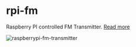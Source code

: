 rpi-fm
===============

Raspberry PI controlled FM Transmitter. [Read more](https://kylehe.me/blog/2019/06/26/raspi-fm.html)

![raspberrypi-fm-transmitter](https://kylehe.me/blog/assets/raspi-fm/total-diagram.jpg)
